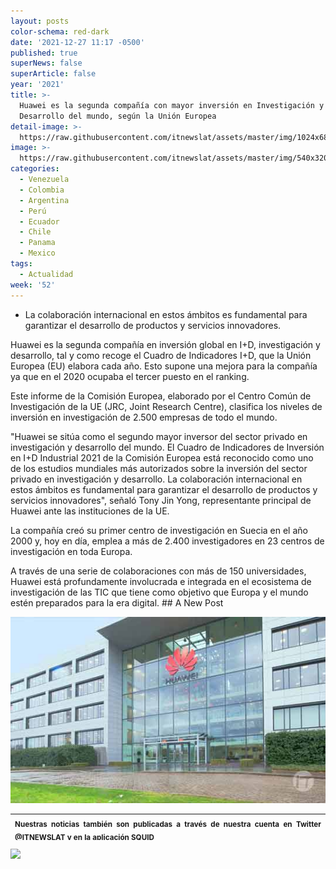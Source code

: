 ```yaml
---
layout: posts
color-schema: red-dark
date: '2021-12-27 11:17 -0500'
published: true
superNews: false
superArticle: false
year: '2021'
title: >-
  Huawei es la segunda compañía con mayor inversión en Investigación y
  Desarrollo del mundo, según la Unión Europea 
detail-image: >-
  https://raw.githubusercontent.com/itnewslat/assets/master/img/1024x680/Huawei-Sede-g.jpg
image: >-
  https://raw.githubusercontent.com/itnewslat/assets/master/img/540x320/Huawei-Sede-p.jpg
categories:
  - Venezuela
  - Colombia
  - Argentina
  - Perú
  - Ecuador
  - Chile
  - Panama
  - Mexico
tags:
  - Actualidad
week: '52'
---
```

- La colaboración internacional en estos ámbitos es fundamental para garantizar el desarrollo de productos y servicios innovadores.

Huawei es la segunda compañía en inversión global en I+D, investigación y desarrollo, tal y como recoge el Cuadro de Indicadores I+D, que la Unión Europea (EU) elabora cada año. Esto supone una mejora para la compañía ya que en el 2020 ocupaba el tercer puesto en el ranking. 

Este informe de la Comisión Europea, elaborado por el Centro Común de Investigación de la UE (JRC, Joint Research Centre), clasifica los niveles de inversión en investigación de 2.500 empresas de todo el mundo.  

"Huawei se sitúa como el segundo mayor inversor del sector privado en investigación y desarrollo del mundo. El Cuadro de Indicadores de Inversión en I+D Industrial 2021 de la Comisión Europea está reconocido como uno de los estudios mundiales más autorizados sobre la inversión del sector privado en investigación y desarrollo. La colaboración internacional en estos ámbitos es fundamental para garantizar el desarrollo de productos y servicios innovadores", señaló Tony Jin Yong, representante principal de Huawei ante las instituciones de la UE. 

La compañía creó su primer centro de investigación en Suecia en el año 2000 y, hoy en día, emplea a más de 2.400 investigadores en 23 centros de investigación en toda Europa.  

A través de una serie de colaboraciones con más de 150 universidades, Huawei está profundamente involucrada e integrada en el ecosistema de investigación de las TIC que tiene como objetivo que Europa y el mundo estén preparados para la era digital. ## A New Post

![](https://raw.githubusercontent.com/itnewslat/assets/master/img/540x320/Huawei-Sede-p.jpg)

<table style="height: 42px;" width="569">
<tbody>
<tr>
<td style="text-align: justify;"><sub><strong>Nuestras noticias también son publicadas a través de nuestra cuenta en Twitter <a href="https://twitter.com/itnewslat?lang=es">@ITNEWSLAT</a> y en la aplicación <a href="https://squidapp.co/en/">SQUID</a></strong></sub></td>
</tr>
</tbody>
</table>

<img src="https://tracker.metricool.com/c3po.jpg?hash=56f88a41e39ab42c063cc51676587a04"/>